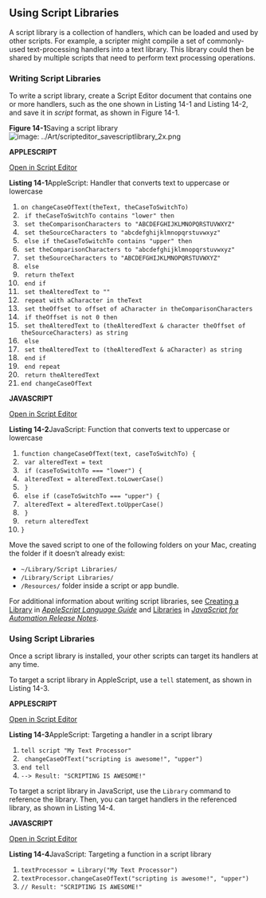 <a id="//apple_ref/doc/uid/TP40016239-CH36"></a><a id="//apple_ref/doc/uid/TP40016239-CH36-SW1"></a>

## Using Script Libraries

A script library is a collection of handlers, which can be loaded and used by other scripts. For example, a scripter might compile a set of commonly-used text-processing handlers into a text library. This library could then be shared by multiple scripts that need to perform text processing operations.

<a id="//apple_ref/doc/uid/TP40016239-CH36-SW2"></a>

### Writing Script Libraries

To write a script library, create a Script Editor document that contains one or more handlers, such as the one shown in Listing 14-1 and Listing 14-2, and save it in *script* format, as shown in Figure 14-1.

<a id="//apple_ref/doc/uid/TP40016239-CH36-SW8"></a>
**Figure 14-1**Saving a script library
![image: ../Art/scripteditor_savescriptlibrary_2x.png](https://developer.apple.com/library/archive/mac-automation-scripting-guide/Art/scripteditor_savescriptlibrary_2x.png)

**APPLESCRIPT**

[Open in Script Editor](https://developer.apple.com/library/archive/mac-automation-scripting-guide/applescript:/com.apple.scripteditor?action=new&script=on%20changeCaseOfText%28theText%2C%20theCaseToSwitchTo%29%0A%20%20%20%20if%20theCaseToSwitchTo%20contains%20%22lower%22%20then%0A%20%20%20%20%20%20%20%20set%20theComparisonCharacters%20to%20%22ABCDEFGHIJKLMNOPQRSTUVWXYZ%22%0A%20%20%20%20%20%20%20%20set%20theSourceCharacters%20to%20%22abcdefghijklmnopqrstuvwxyz%22%0A%20%20%20%20else%20if%20theCaseToSwitchTo%20contains%20%22upper%22%20then%0A%20%20%20%20%20%20%20%20set%20theComparisonCharacters%20to%20%22abcdefghijklmnopqrstuvwxyz%22%0A%20%20%20%20%20%20%20%20set%20theSourceCharacters%20to%20%22ABCDEFGHIJKLMNOPQRSTUVWXYZ%22%0A%20%20%20%20else%0A%20%20%20%20%20%20%20%20return%20theText%0A%20%20%20%20end%20if%0A%20%20%20%20set%20theAlteredText%20to%20%22%22%0A%20%20%20%20repeat%20with%20aCharacter%20in%20theText%0A%20%20%20%20%20%20%20%20set%20theOffset%20to%20offset%20of%20aCharacter%20in%20theComparisonCharacters%0A%20%20%20%20%20%20%20%20if%20theOffset%20is%20not%200%20then%0A%20%20%20%20%20%20%20%20%20%20%20%20set%20theAlteredText%20to%20%28theAlteredText%20%26%20character%20theOffset%20of%20theSourceCharacters%29%20as%20string%0A%20%20%20%20%20%20%20%20else%0A%20%20%20%20%20%20%20%20%20%20%20%20set%20theAlteredText%20to%20%28theAlteredText%20%26%20aCharacter%29%20as%20string%0A%20%20%20%20%20%20%20%20end%20if%0A%20%20%20%20end%20repeat%0A%20%20%20%20return%20theAlteredText%0Aend%20changeCaseOfText)

<a id="//apple_ref/doc/uid/TP40016239-CH36-SW4"></a>
**Listing 14-1**AppleScript: Handler that converts text to uppercase or lowercase

1. `on changeCaseOfText(theText, theCaseToSwitchTo)`
2. ` if theCaseToSwitchTo contains "lower" then`
3. ` set theComparisonCharacters to "ABCDEFGHIJKLMNOPQRSTUVWXYZ"`
4. ` set theSourceCharacters to "abcdefghijklmnopqrstuvwxyz"`
5. ` else if theCaseToSwitchTo contains "upper" then`
6. ` set theComparisonCharacters to "abcdefghijklmnopqrstuvwxyz"`
7. ` set theSourceCharacters to "ABCDEFGHIJKLMNOPQRSTUVWXYZ"`
8. ` else`
9. ` return theText`
10. ` end if`
11. ` set theAlteredText to ""`
12. ` repeat with aCharacter in theText`
13. ` set theOffset to offset of aCharacter in theComparisonCharacters`
14. ` if theOffset is not 0 then`
15. ` set theAlteredText to (theAlteredText & character theOffset of theSourceCharacters) as string`
16. ` else`
17. ` set theAlteredText to (theAlteredText & aCharacter) as string`
18. ` end if`
19. ` end repeat`
20. ` return theAlteredText`
21. `end changeCaseOfText`

**JAVASCRIPT**

[Open in Script Editor](https://developer.apple.com/library/archive/mac-automation-scripting-guide/applescript:/com.apple.scripteditor?action=new&script=function%20changeCaseOfText%28text%2C%20caseToSwitchTo%29%20%7B%0A%20%20%20%20var%20alteredText%20%3D%20text%0A%20%20%20%20if%20%28caseToSwitchTo%20%3D%3D%3D%20%22lower%22%29%20%7B%0A%20%20%20%20%20%20%20%20alteredText%20%3D%20alteredText.toLowerCase%28%29%0A%20%20%20%20%7D%0A%20%20%20%20else%20if%20%28caseToSwitchTo%20%3D%3D%3D%20%22upper%22%29%20%7B%0A%20%20%20%20%20%20%20%20alteredText%20%3D%20alteredText.toUpperCase%28%29%0A%20%20%20%20%7D%0A%20%20%20%20return%20alteredText%0A%7D)

<a id="//apple_ref/doc/uid/TP40016239-CH36-SW5"></a>
**Listing 14-2**JavaScript: Function that converts text to uppercase or lowercase

1. `function changeCaseOfText(text, caseToSwitchTo) {`
2. ` var alteredText = text`
3. ` if (caseToSwitchTo === "lower") {`
4. ` alteredText = alteredText.toLowerCase()`
5. ` }`
6. ` else if (caseToSwitchTo === "upper") {`
7. ` alteredText = alteredText.toUpperCase()`
8. ` }`
9. ` return alteredText`
10. `}`

Move the saved script to one of the following folders on your Mac, creating the folder if it doesn’t already exist:

* `~/Library/Script Libraries/`
* `/Library/Script Libraries/`
* `/Resources/` folder inside a script or app bundle.

For additional information about writing script libraries, see [Creating a Library](https://developer.apple.com/library/archive/../../AppleScript/Conceptual/AppleScriptLangGuide/conceptual/ASLR_script_objects.html#//apple_ref/doc/uid/TP40000983-CH207-SW13) in *[AppleScript Language Guide](https://developer.apple.com/library/archive/../../AppleScript/Conceptual/AppleScriptLangGuide/introduction/ASLR_intro.html#//apple_ref/doc/uid/TP40000983)* and [Libraries](https://developer.apple.com/library/archive/../../../releasenotes/InterapplicationCommunication/RN-JavaScriptForAutomation/Articles/OSX10-10.html#//apple_ref/doc/uid/TP40014508-CH109-SW14) in *[JavaScript for Automation Release Notes](https://developer.apple.com/library/archive/../../../releasenotes/InterapplicationCommunication/RN-JavaScriptForAutomation/Articles/Introduction.html#//apple_ref/doc/uid/TP40014508)*.

<a id="//apple_ref/doc/uid/TP40016239-CH36-SW3"></a>

### Using Script Libraries

Once a script library is installed, your other scripts can target its handlers at any time.

To target a script library in AppleScript, use a `tell` statement, as shown in Listing 14-3.

**APPLESCRIPT**

[Open in Script Editor](https://developer.apple.com/library/archive/mac-automation-scripting-guide/applescript:/com.apple.scripteditor?action=new&script=tell%20script%20%22My%20Text%20Processor%22%0A%20%20%20%20changeCaseOfText%28%22scripting%20is%20awesome!%22%2C%20%22upper%22%29%0Aend%20tell)

<a id="//apple_ref/doc/uid/TP40016239-CH36-SW6"></a>
**Listing 14-3**AppleScript: Targeting a handler in a script library

1. `tell script "My Text Processor"`
2. ` changeCaseOfText("scripting is awesome!", "upper")`
3. `end tell`
4. `--> Result: "SCRIPTING IS AWESOME!"`

To target a script library in JavaScript, use the `Library` command to reference the library. Then, you can target handlers in the referenced library, as shown in Listing 14-4.

**JAVASCRIPT**

[Open in Script Editor](https://developer.apple.com/library/archive/mac-automation-scripting-guide/applescript:/com.apple.scripteditor?action=new&script=textProcessor%20%3D%20Library%28%22My%20Text%20Processor%22%29%0AtextProcessor.changeCaseOfText%28%22scripting%20is%20awesome!%22%2C%20%22upper%22%29)

<a id="//apple_ref/doc/uid/TP40016239-CH36-SW7"></a>
**Listing 14-4**JavaScript: Targeting a function in a script library

1. `textProcessor = Library("My Text Processor")`
2. `textProcessor.changeCaseOfText("scripting is awesome!", "upper")`
3. `// Result: "SCRIPTING IS AWESOME!"`
